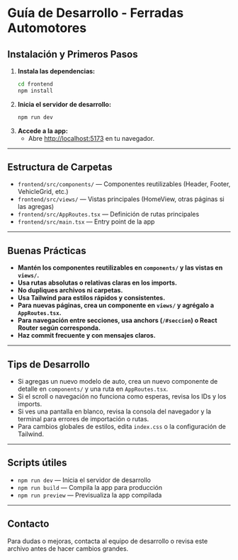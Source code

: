 # Guía de Desarrollo - Ferradas Automotores

## Instalación y Primeros Pasos

1. **Instala las dependencias:**
   ```bash
   cd frontend
   npm install
   ```
2. **Inicia el servidor de desarrollo:**
   ```bash
   npm run dev
   ```
3. **Accede a la app:**
   - Abre [http://localhost:5173](http://localhost:5173) en tu navegador.

---

## Estructura de Carpetas

- `frontend/src/components/` — Componentes reutilizables (Header, Footer, VehicleGrid, etc.)
- `frontend/src/views/` — Vistas principales (HomeView, otras páginas si las agregas)
- `frontend/src/AppRoutes.tsx` — Definición de rutas principales
- `frontend/src/main.tsx` — Entry point de la app

---

## Buenas Prácticas

- **Mantén los componentes reutilizables en `components/` y las vistas en `views/`.**
- **Usa rutas absolutas o relativas claras en los imports.**
- **No dupliques archivos ni carpetas.**
- **Usa Tailwind para estilos rápidos y consistentes.**
- **Para nuevas páginas, crea un componente en `views/` y agrégalo a `AppRoutes.tsx`.**
- **Para navegación entre secciones, usa anchors (`/#seccion`) o React Router según corresponda.**
- **Haz commit frecuente y con mensajes claros.**

---

## Tips de Desarrollo

- Si agregas un nuevo modelo de auto, crea un nuevo componente de detalle en `components/` y una ruta en `AppRoutes.tsx`.
- Si el scroll o navegación no funciona como esperas, revisa los IDs y los imports.
- Si ves una pantalla en blanco, revisa la consola del navegador y la terminal para errores de importación o rutas.
- Para cambios globales de estilos, edita `index.css` o la configuración de Tailwind.

---

## Scripts útiles

- `npm run dev` — Inicia el servidor de desarrollo
- `npm run build` — Compila la app para producción
- `npm run preview` — Previsualiza la app compilada

---

## Contacto

Para dudas o mejoras, contacta al equipo de desarrollo o revisa este archivo antes de hacer cambios grandes. 